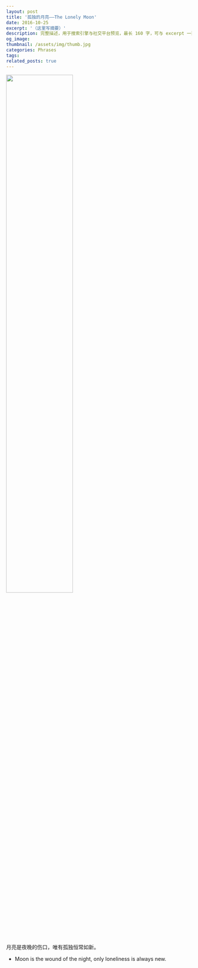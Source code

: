 ```yaml
---
layout: post
title: '孤独的月亮——The Lonely Moon'
date: 2016-10-25
excerpt: '（这里写摘要）'
description: 完整描述，用于搜索引擎与社交平台预览，最长 160 字，可与 excerpt 一致
og_image: 
thumbnail: /assets/img/thumb.jpg
categories: Phrases
tags: 
related_posts: true
---
```


<img src="{{ '/assets/img/blog/xxxxxxxx' | relative_url }}" style="width:60%;">

月亮是夜晚的伤口，唯有孤独恒常如新。

- Moon is the wound of the night, only loneliness is always new.